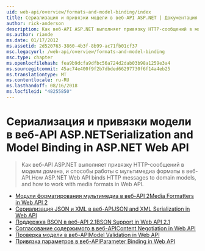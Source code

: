 ```yaml
---
uid: web-api/overview/formats-and-model-binding/index
title: Сериализация и привязки модели в веб-API ASP.NET | Документация Майкрософт
author: rick-anderson
description: Как веб-API ASP.NET выполняет привязку HTTP-сообщений в модели домена, и способы работы с мультимедиа форматы в веб-API.
ms.author: riande
ms.date: 01/17/2012
ms.assetid: 2d520763-3860-4b3f-8b99-ac71fb01cf37
msc.legacyurl: /web-api/overview/formats-and-model-binding
msc.type: chapter
ms.openlocfilehash: fea9b9dcfa9dfbc56a724d2dab03b98a1259e3a4
ms.sourcegitcommit: 45ac74e400f9f2b7dbded66297730f6f14a4eb25
ms.translationtype: MT
ms.contentlocale: ru-RU
ms.lasthandoff: 08/16/2018
ms.locfileid: "48255850"
---
```

<a name="serialization-and-model-binding-in-aspnet-web-api"></a><span data-ttu-id="cbe42-103">Сериализация и привязки модели в веб-API ASP.NET</span><span class="sxs-lookup"><span data-stu-id="cbe42-103">Serialization and Model Binding in ASP.NET Web API</span></span>
====================
> <span data-ttu-id="cbe42-104">Как веб-API ASP.NET выполняет привязку HTTP-сообщений в модели домена, и способы работы с мультимедиа форматы в веб-API.</span><span class="sxs-lookup"><span data-stu-id="cbe42-104">How ASP.NET Web API binds HTTP messages to domain models, and how to work with media formats in Web API.</span></span>


- [<span data-ttu-id="cbe42-105">Модули форматирования мультимедиа в веб-API 2</span><span class="sxs-lookup"><span data-stu-id="cbe42-105">Media Formatters in Web API 2</span></span>](media-formatters.md)
- [<span data-ttu-id="cbe42-106">Сериализация JSON и XML в веб-API</span><span class="sxs-lookup"><span data-stu-id="cbe42-106">JSON and XML Serialization in Web API</span></span>](json-and-xml-serialization.md)
- [<span data-ttu-id="cbe42-107">Поддержка BSON в веб-API 2.1</span><span class="sxs-lookup"><span data-stu-id="cbe42-107">BSON Support in Web API 2.1</span></span>](bson-support-in-web-api-21.md)
- [<span data-ttu-id="cbe42-108">Согласование содержимого в веб-API</span><span class="sxs-lookup"><span data-stu-id="cbe42-108">Content Negotiation in Web API</span></span>](content-negotiation.md)
- [<span data-ttu-id="cbe42-109">Проверка модели в веб-API</span><span class="sxs-lookup"><span data-stu-id="cbe42-109">Model Validation in Web API</span></span>](model-validation-in-aspnet-web-api.md)
- [<span data-ttu-id="cbe42-110">Привязка параметров в веб-API</span><span class="sxs-lookup"><span data-stu-id="cbe42-110">Parameter Binding in Web API</span></span>](parameter-binding-in-aspnet-web-api.md)

